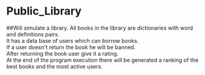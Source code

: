 # Public_Library

##Will simulate a library.
All books in the library are dictionaries with word and definitions pairs.   
It has a data base of users which can borrow books.    
If a user doesn't return the book he will be banned.    
After returning the book user give it a rating.    
At the end of the program execution there will be generated a ranking of the best books and the most active users.    
